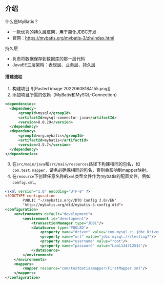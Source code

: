 ## 介绍
什么是MyBatis？
- 一款优秀的持久层框架，用于简化JDBC开发
- 官网：https://mybatis.org/mybatis-3/zh/index.html

持久层
- 负责将数据保存到数据库的那一层代码
- JavaEE三层架构：表现层、业务层、持久层

#### 搭建流程
1. 构建项目
![[Pasted image 20220608184155.png]]
2. 添加项目所需的依赖（MyBatis和MySQL-Connection）
```xml
<dependencies>  
  <dependency>    
	  <groupId>mysql</groupId>  
      <artifactId>mysql-connector-java</artifactId>  
      <version>8.0.29</version>  
  </dependency>  
  <dependency>    
	  <groupId>org.mybatis</groupId>  
      <artifactId>mybatis</artifactId>  
      <version>3.5.7</version>  
  </dependency>  
</dependencies>
```
3. 在`src/main/java`和`src/main/resources`路径下构建相同的包名，如`com.test.mapper`，请务必确保相同的包名，否则会影响到mapper映射。
4. 在`resource`下创建任意名称的`xml`类型文件作为mybatis的配置文件，例如`config.xml`。
```xml
<?xml version="1.0" encoding="UTF-8" ?>  
<!DOCTYPE configuration  
        PUBLIC "-//mybatis.org//DTD Config 3.0//EN"  
        "http://mybatis.org/dtd/mybatis-3-config.dtd">  
<configuration>  
    <environments default="development">  
        <environment id="development">  
            <transactionManager type="JDBC"/>  
            <dataSource type="POOLED">  
                <property name="driver" value="com.mysql.cj.jdbc.Driver"/>  
                <property name="url" value="jdbc:mysql:///testing?"/>  
                <property name="username" value="root"/>  
                <property name="password" value="Lam1134312514"/>  
            </dataSource>        
        </environment>    
    </environments>    
	<mappers>        
		<mapper resource="com/testbatis/mapper/FirstMapper.xml"/>  
	</mappers>
</configuration>
```
